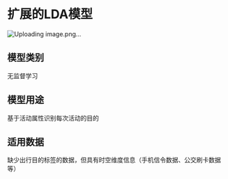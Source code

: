 # 扩展的LDA模型
![Uploading image.png…]()

## 模型类别
无监督学习

## 模型用途
基于活动属性识别每次活动的目的

## 适用数据
缺少出行目的标签的数据，但具有时空维度信息（手机信令数据、公交刷卡数据等）



